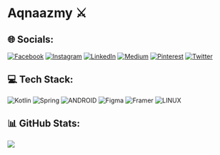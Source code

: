 # Aqnaazmy ⚔


## 🌐 Socials:
[![Facebook](https://img.shields.io/badge/Facebook-%231877F2.svg?logo=Facebook&logoColor=white)](https://facebook.com/aqna.azmi) [![Instagram](https://img.shields.io/badge/Instagram-%23E4405F.svg?logo=Instagram&logoColor=white)](https://instagram.com/aqnaazmy_) [![LinkedIn](https://img.shields.io/badge/LinkedIn-%230077B5.svg?logo=linkedin&logoColor=white)](https://linkedin.com/in/aqnaazmy) [![Medium](https://img.shields.io/badge/Medium-12100E?logo=medium&logoColor=white)](https://medium.com/@AqnaAzmyn) [![Pinterest](https://img.shields.io/badge/Pinterest-%23E60023.svg?logo=Pinterest&logoColor=white)](https://pinterest.com/aqnaazmyn) [![Twitter](https://img.shields.io/badge/Twitter-%231DA1F2.svg?logo=Twitter&logoColor=white)](https://twitter.com/AqnaAzmyn) 


## 💻 Tech Stack:
![Kotlin](https://img.shields.io/badge/kotlin-%230095D5.svg?style=flat&logo=kotlin&logoColor=white) ![Spring](https://img.shields.io/badge/spring-%236DB33F.svg?style=flat&logo=spring&logoColor=white) ![ANDROID](https://img.shields.io/badge/android-%2320232a.svg?style=flat&logo=android&logoColor=%a4c639) ![Figma](https://img.shields.io/badge/figma-%23F24E1E.svg?style=flat&logo=figma&logoColor=white) ![Framer](https://img.shields.io/badge/Framer-black?style=flat&logo=framer&logoColor=blue) ![LINUX](https://img.shields.io/badge/Linux-FCC624?style=flat&logo=linux&logoColor=black)


## 📊 GitHub Stats:
![](https://github-readme-stats.vercel.app/api/top-langs/?username=Aqnaazmy&theme=radical&hide_border=false&include_all_commits=false&count_private=false&layout=compact)

<!-- Proudly created with GPRM ( https://gprm.itsvg.in ) -->
